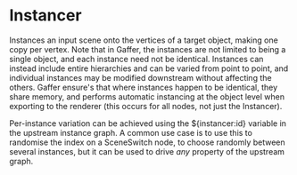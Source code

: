 # Instancer

Instances an input scene onto the vertices of a target
object, making one copy per vertex. Note that in Gaffer,
the instances are not limited to being a single object,
and each instance need not be identical. Instances can
instead include entire hierarchies and can be varied
from point to point, and individual instances may be
modified downstream without affecting the others. Gaffer
ensure's that where instances happen to be identical,
they share memory, and performs automatic instancing at
the object level when exporting to the renderer (this
occurs for all nodes, not just the Instancer).

Per-instance variation can be achieved using the
${instancer:id} variable in the upstream instance graph.
A common use case is to use this to randomise the index
on a SceneSwitch node, to choose randomly between several
instances, but it can be used to drive _any_ property of
the upstream graph.

